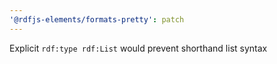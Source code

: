 ```yaml
---
'@rdfjs-elements/formats-pretty': patch
---
```


Explicit `rdf:type rdf:List` would prevent shorthand list syntax
